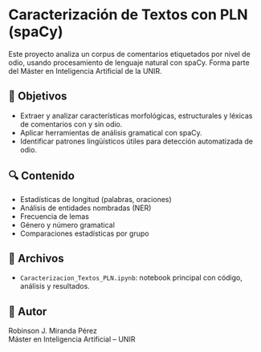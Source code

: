 # Caracterización de Textos con PLN (spaCy)

Este proyecto analiza un corpus de comentarios etiquetados por nivel de odio, usando procesamiento de lenguaje natural con spaCy. Forma parte del Máster en Inteligencia Artificial de la UNIR.

## 📌 Objetivos
- Extraer y analizar características morfológicas, estructurales y léxicas de comentarios con y sin odio.
- Aplicar herramientas de análisis gramatical con spaCy.
- Identificar patrones lingüísticos útiles para detección automatizada de odio.

## 🔍 Contenido
- Estadísticas de longitud (palabras, oraciones)
- Análisis de entidades nombradas (NER)
- Frecuencia de lemas
- Género y número gramatical
- Comparaciones estadísticas por grupo

## 📁 Archivos
- `Caracterizacion_Textos_PLN.ipynb`: notebook principal con código, análisis y resultados.

## 👤 Autor
Robinson J. Miranda Pérez  
Máster en Inteligencia Artificial – UNIR
